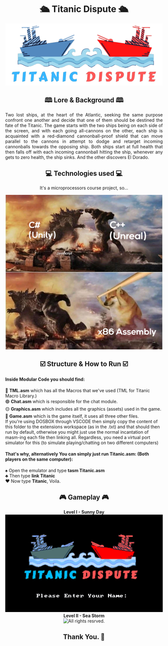 <h1 align='center'>🛳 Titanic Dispute 🛳 </h1>
<div align='center'>
   <img  src="/Graphics/Logo.png"  >
 </div>
 <h2 align='center'> 🕮 Lore & Background 🕮 </h2>
<p align='justify'>
Two lost ships, at the heart of the Atlantic, seeking the same purpose confront one another and decide that one of them should be destined the fate of the Titanic.  The game starts with the two ships being on each side of the screen, and with each going all-cannons on the other, each ship is acquainted with a red-diamond cannonball-proof shield that can move parallel to the cannons in attempt to dodge and retarget incoming cannonballs towards the opposing ship.  Both ships start at full health that then falls off with each incoming cannonball hitting the ship, whenever any gets to zero health, the ship sinks. And the other discovers El Dorado.
  </p>
<h2 align='center'>💻 Technologies used 💻 </h2>
<div align='center'>
    <p> It's a microprocessors course project, so...</p>
   <img  src="/Graphics/image.jpg" title="All rights resrved. " >
 </div>
 
 <h2 align='center'>☑️ Structure & How to Run ☑️ </h2>
<div align='center'>
 </div>
   <p> <h4> Inside Modular Code you should find: </h4>
   🔵 <b>TML.asm</b> which has all the Macros that we've used (TML for Titanic Macro Library.)
  <br> 🟢 <b>Chat.asm</b> which is responsible for the chat module.
  <br> 🟡 <b>Graphics.asm</b> which includes all the graphics (assets) used in the game.
  <br> 🔴 <b>Game.asm</b> which is the game itself, it uses all three other files.
  <br>
  If you're using DOSBOX through VSCODE then simply copy the content of this folder to the extensions workspace (as in the .txt) and that should then run by default, otherwise   you might just use the normal incantation of masm-ing each file then linking all. Regardless, you need a virtual port simulator for this (to simulate playing/chatting on two different computers)
  <br> <h4> <b> That's why, alternatively </b> You can simply just run Titanic.asm: (Both players on the same computer): <br> </h4>
  ♠️ Open the emulator and type <b>tasm Titanic.asm</b><br>
  ♣️ Then type <b>link Titanic</b><br>
  ♥️ Now type <b>Titanic</b>, Voila.
</p> 

<h2 align='center'>🎮 Gameplay 🎮 </h2>
<div align='center'>
  <b> Level I - Sunny Day </b> <br>
   <img  src="/Graphics/Screenshots/L1.gif" title="All rights resrved." width='600' >
  <br>
  <b> Level II - Sea Storm </b> <br>
   <img  src="/Graphics/Screenshots/L2.gif" title="All rights resrved." width='600' >
 </div>
 <h2 align='center'>Thank You. 💖 </h2>

